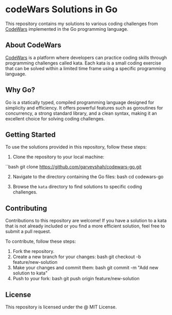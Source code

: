 # **codeWars Solutions in Go**

This repository contains my solutions to various coding challenges from [CodeWars](https://www.codewars.com) implemented in the Go programming language.

## About CodeWars

[CodeWars](https://www.codewars.com) is a platform where developers can practice coding skills through programming challenges called kata. Each kata is a small coding exercise that can be solved within a limited time frame using a specific programming language.

## Why Go?

Go is a statically typed, compiled programming language designed for simplicity and efficiency. It offers powerful features such as goroutines for concurrency, a strong standard library, and a clean syntax, making it an excellent choice for solving coding challenges.

## Getting Started

To use the solutions provided in this repository, follow these steps:

1. Clone the repository to your local machine:

``bash
git clone https://github.com/garveyshah/codewars-go.git

2. Navigate to the directory containing the Go files:
bash
cd codewars-go

3. Browse the `kata` directory to find solutions to specific coding challenges.

## Contributing

Contributions to this repository are welcome! If you have a solution to a kata that is not already included or you find a more efficient solution, feel free to submit a pull request.

To contribute, follow these steps:

   1. Fork the repository.
   2. Create a new branch for your changes:
      bash
      git checkout -b feature/new-solution
  3. Make your changes and commit them:
     bash
     git commit -m "Add new solution to kata"
  4.  Push to your fork:
     bash
     git push origin feature/new-solution
## License

This repository is licensed under the @ MIT License.




